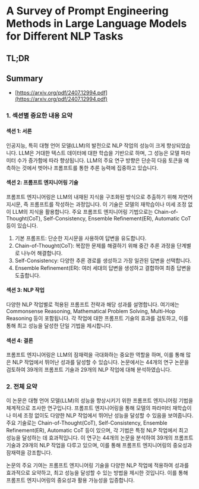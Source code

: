 # A Survey of Prompt Engineering Methods in Large Language Models for Different NLP Tasks
## TL;DR
## Summary
- [https://arxiv.org/pdf/2407.12994.pdf](https://arxiv.org/pdf/2407.12994.pdf)

### 1. 섹션별 중요한 내용 요약

#### 섹션 1: 서론
인공지능, 특히 대형 언어 모델(LLM)의 발전으로 NLP 작업의 성능이 크게 향상되었습니다. LLM은 거대한 텍스트 데이터에 대한 학습을 기반으로 하며, 그 성능은 모델 파라미터 수가 증가함에 따라 향상됩니다. LLM의 주요 연구 방향은 단순히 다음 토큰을 예측하는 것에서 벗어나 프롬프트를 통한 추론 능력에 집중하고 있습니다.

#### 섹션 2: 프롬프트 엔지니어링 기술
프롬프트 엔지니어링은 LLM의 내재된 지식을 구조화된 방식으로 추출하기 위해 자연어 지시문, 즉 프롬프트를 작성하는 과정입니다. 이 기술은 모델의 재학습이나 미세 조정 없이 LLM의 지식을 활용합니다. 주요 프롬프트 엔지니어링 기법으로는 Chain-of-Thought(CoT), Self-Consistency, Ensemble Refinement(ER), Automatic CoT 등이 있습니다.

1. 기본 프롬프트: 단순한 지시문을 사용하여 답변을 유도합니다.
2. Chain-of-Thought(CoT): 복잡한 문제를 해결하기 위해 중간 추론 과정을 단계별로 나누어 해결합니다.
3. Self-Consistency: 다양한 추론 경로를 생성하고 가장 일관된 답변을 선택합니다.
4. Ensemble Refinement(ER): 여러 세대의 답변을 생성하고 결합하여 최종 답변을 도출합니다.

#### 섹션 3: NLP 작업
다양한 NLP 작업별로 적용된 프롬프트 전략과 해당 성과를 설명합니다. 여기에는 Commonsense Reasoning, Mathematical Problem Solving, Multi-Hop Reasoning 등이 포함됩니다. 각 작업에 대한 프롬프트 기술의 효과를 검토하고, 이를 통해 최고 성능을 달성한 단일 기법을 제시합니다.

#### 섹션 4: 결론
프롬프트 엔지니어링은 LLM의 잠재력을 극대화하는 중요한 역할을 하며, 이를 통해 많은 NLP 작업에서 뛰어난 성과를 달성할 수 있습니다. 논문에서는 44개의 연구 논문을 검토하여 39개의 프롬프트 기술과 29개의 NLP 작업에 대해 분석하였습니다.

### 2. 전체 요약
이 논문은 대형 언어 모델(LLM)의 성능을 향상시키기 위한 프롬프트 엔지니어링 기법을 체계적으로 조사한 연구입니다. 프롬프트 엔지니어링을 통해 모델의 파라미터 재학습이나 미세 조정 없이도 다양한 NLP 작업에서 뛰어난 성능을 달성할 수 있음을 보여줍니다. 주요 기술로는 Chain-of-Thought(CoT), Self-Consistency, Ensemble Refinement(ER), Automatic CoT 등이 있으며, 각 기법은 특정 NLP 작업에서 최고 성능을 달성하는 데 효과적입니다. 이 연구는 44개의 논문을 분석하여 39개의 프롬프트 기술과 29개의 NLP 작업을 다루고 있으며, 이를 통해 프롬프트 엔지니어링의 중요성과 잠재력을 강조합니다.

논문의 주요 기여는 프롬프트 엔지니어링 기술을 다양한 NLP 작업에 적용하여 성과를 효과적으로 요약하고, 최고 성능을 달성할 수 있는 방법을 제시한 것입니다. 이를 통해 프롬프트 엔지니어링의 중요성과 활용 가능성을 입증합니다.